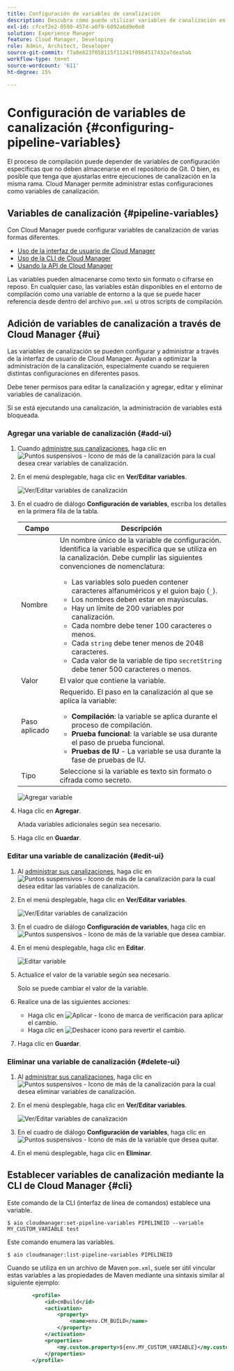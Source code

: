 ```yaml
---
title: Configuración de variables de canalización
description: Descubra cómo puede utilizar variables de canalización en Cloud Manager para administrar variables de configuración específicas para su compilación.
exl-id: cfcef2e2-0590-457d-a0f9-6092a6d9e0e8
solution: Experience Manager
feature: Cloud Manager, Developing
role: Admin, Architect, Developer
source-git-commit: f7a8e823f058115f11241f0864517432a7dea5ab
workflow-type: tm+mt
source-wordcount: '611'
ht-degree: 15%

---
```


# Configuración de variables de canalización {#configuring-pipeline-variables}

El proceso de compilación puede depender de variables de configuración específicas que no deben almacenarse en el repositorio de Git. O bien, es posible que tenga que ajustarlas entre ejecuciones de canalización en la misma rama. Cloud Manager permite administrar estas configuraciones como variables de canalización.

## Variables de canalización {#pipeline-variables}

Con Cloud Manager puede configurar variables de canalización de varias formas diferentes.

* [Uso de la interfaz de usuario de Cloud Manager](#ui)
* [Uso de la CLI de Cloud Manager](#cli)
* [Usando la API de Cloud Manager](https://developer.adobe.com/experience-cloud/cloud-manager/reference/api/#tag/Variables/operation/getPipelineVariables)

Las variables pueden almacenarse como texto sin formato o cifrarse en reposo. En cualquier caso, las variables están disponibles en el entorno de compilación como una variable de entorno a la que se puede hacer referencia desde dentro del archivo `pom.xml` u otros scripts de compilación.

## Adición de variables de canalización a través de Cloud Manager {#ui}

Las variables de canalización se pueden configurar y administrar a través de la interfaz de usuario de Cloud Manager. Ayudan a optimizar la administración de la canalización, especialmente cuando se requieren distintas configuraciones en diferentes pasos.

Debe tener permisos para editar la canalización y agregar, editar y eliminar variables de canalización.

Si se está ejecutando una canalización, la administración de variables está bloqueada.

### Agregar una variable de canalización {#add-ui}

1. Cuando [administre sus canalizaciones](/help/implementing/cloud-manager/configuring-pipelines/managing-pipelines.md), haga clic en ![Puntos suspensivos - Icono de más](https://spectrum.adobe.com/static/icons/workflow_18/Smock_More_18_N.svg) de la canalización para la cual desea crear variables de canalización.

1. En el menú desplegable, haga clic en **Ver/Editar variables**.

   ![Ver/Editar variables de canalización](/help/implementing/cloud-manager/assets/pipeline-variables-view-edit.png)

1. En el cuadro de diálogo **Configuración de variables**, escriba los detalles en la primera fila de la tabla.

   | Campo | Descripción |
   | --- | --- |
   | Nombre | Un nombre único de la variable de configuración. Identifica la variable específica que se utiliza en la canalización. Debe cumplir las siguientes convenciones de nomenclatura:<ul><li>Las variables solo pueden contener caracteres alfanuméricos y el guion bajo (`_`).</li><li>Los nombres deben estar en mayúsculas.</li><li>Hay un límite de 200 variables por canalización.</li><li>Cada nombre debe tener 100 caracteres o menos.</li><li>Cada `string` debe tener menos de 2048 caracteres.</li><li>Cada valor de la variable de tipo `secretString` debe tener 500 caracteres o menos.</li></ul> |
   | Valor | El valor que contiene la variable. |
   | Paso aplicado | Requerido. El paso en la canalización al que se aplica la variable:<ul><li>**Compilación**: la variable se aplica durante el proceso de compilación.</li><li>**Prueba funcional**: la variable se usa durante el paso de prueba funcional.</li><li>**Pruebas de IU** - La variable se usa durante la fase de pruebas de IU.</li></ul> |
   | Tipo | Seleccione si la variable es texto sin formato o cifrada como secreto. |

   ![Agregar variable](/help/implementing/cloud-manager/assets/pipeline-variables-add-variable.png)

1. Haga clic en **Agregar**.

   Añada variables adicionales según sea necesario.

1. Haga clic en **Guardar**.

### Editar una variable de canalización {#edit-ui}

1. Al [administrar sus canalizaciones](/help/implementing/cloud-manager/configuring-pipelines/managing-pipelines.md), haga clic en ![Puntos suspensivos - Icono de más](https://spectrum.adobe.com/static/icons/workflow_18/Smock_More_18_N.svg) de la canalización para la cual desea editar las variables de canalización.

1. En el menú desplegable, haga clic en **Ver/Editar variables**.

   ![Ver/Editar variables de canalización](/help/implementing/cloud-manager/assets/pipeline-variables-view-edit.png)

1. En el cuadro de diálogo **Configuración de variables**, haga clic en ![Puntos suspensivos - Icono de más](https://spectrum.adobe.com/static/icons/workflow_18/Smock_More_18_N.svg) de la variable que desea cambiar.

1. En el menú desplegable, haga clic en **Editar**.

   ![Editar variable](/help/implementing/cloud-manager/assets/pipeline-variables-edit.png)

1. Actualice el valor de la variable según sea necesario.

   Solo se puede cambiar el valor de la variable.

1. Realice una de las siguientes acciones:

   * Haga clic en ![Aplicar - Icono de marca de verificación](https://spectrum.adobe.com/static/icons/workflow_18/Smock_Checkmark_18_N.svg) para aplicar el cambio.
   * Haga clic en ![Deshacer icono](https://spectrum.adobe.com/static/icons/workflow_18/Smock_Undo_18_N.svg) para revertir el cambio.

1. Haga clic en **Guardar**.

### Eliminar una variable de canalización {#delete-ui}

1. Al [administrar sus canalizaciones](/help/implementing/cloud-manager/configuring-pipelines/managing-pipelines.md), haga clic en ![Puntos suspensivos - Icono de más](https://spectrum.adobe.com/static/icons/workflow_18/Smock_More_18_N.svg) de la canalización para la cual desea eliminar variables de canalización.

1. En el menú desplegable, haga clic en **Ver/Editar variables**.

   ![Ver/Editar variables de canalización](/help/implementing/cloud-manager/assets/pipeline-variables-view-edit.png)

1. En el cuadro de diálogo **Configuración de variables**, haga clic en ![Puntos suspensivos - Icono de más](https://spectrum.adobe.com/static/icons/workflow_18/Smock_More_18_N.svg) de la variable que desea quitar.

1. En el menú desplegable, haga clic en **Eliminar**.


## Establecer variables de canalización mediante la CLI de Cloud Manager {#cli}

Este comando de la CLI (interfaz de línea de comandos) establece una variable.

```shell
$ aio cloudmanager:set-pipeline-variables PIPELINEID --variable MY_CUSTOM_VARIABLE test
```

Este comando enumera las variables.

```shell
$ aio cloudmanager:list-pipeline-variables PIPELINEID
```

Cuando se utiliza en un archivo de Maven `pom.xml`, suele ser útil vincular estas variables a las propiedades de Maven mediante una sintaxis similar al siguiente ejemplo:

```xml
        <profile>
            <id>cmBuild</id>
            <activation>
                <property>
                    <name>env.CM_BUILD</name>
                </property>
            </activation>
            <properties>
                <my.custom.property>${env.MY_CUSTOM_VARIABLE}</my.custom.property> 
            </properties>
        </profile>
```
